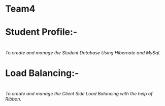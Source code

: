 # Team4

<h1>Student Profile:-<h1> <h6>To create and manage the Student Database Using Hibernate and MySql.<h6>

<h1>Load Balancing:-<h1> <h6>To create and manage the Client Side Load Balancing with the help of Ribbon.<h6>
